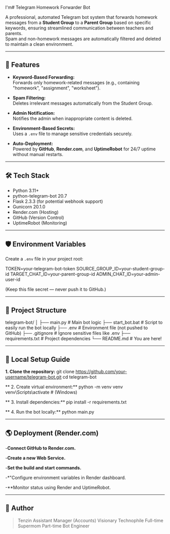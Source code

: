 I'm# Telegram Homework Forwarder Bot

A professional, automated Telegram bot system that forwards homework messages from a **Student Group** to a **Parent Group** based on specific keywords, ensuring streamlined communication between teachers and parents.  
Spam and non-homework messages are automatically filtered and deleted to maintain a clean environment.

---

## 🚀 Features

- **Keyword-Based Forwarding:**  
  Forwards only homework-related messages (e.g., containing "homework", "assignment", "worksheet").

- **Spam Filtering:**  
  Deletes irrelevant messages automatically from the Student Group.

- **Admin Notification:**  
  Notifies the admin when inappropriate content is deleted.

- **Environment-Based Secrets:**  
  Uses a `.env` file to manage sensitive credentials securely.

- **Auto-Deployment:**  
  Powered by **GitHub**, **Render.com**, and **UptimeRobot** for 24/7 uptime without manual restarts.

---

## 🛠️ Tech Stack

- Python 3.11+
- python-telegram-bot 20.7
- Flask 2.3.3 (for potential webhook support)
- Gunicorn 20.1.0
- Render.com (Hosting)
- GitHub (Version Control)
- UptimeRobot (Monitoring)

---

## 🛡️ Environment Variables

Create a `.env` file in your project root:

TOKEN=your-telegram-bot-token
SOURCE_GROUP_ID=your-student-group-id
TARGET_CHAT_ID=your-parent-group-id
ADMIN_CHAT_ID=your-admin-user-id

(Keep this file secret — 
never push it to GitHub.)

---

## 📂 Project Structure

telegram-bot/
│
├── main.py            # Main bot logic
├── start_bot.bat      # Script to easily run the bot locally
├── .env               # Environment file (not pushed to GitHub)
├── .gitignore         # Ignore sensitive files like .env
├── requirements.txt   # Project dependencies
└── README.md          # You are here!

---

## 🚀 Local Setup Guide

**1. Clone the repository:**
git clone https://github.com/your-username/telegram-bot.git
cd telegram-bot


** 2. Create virtual environment:**
python -m venv venv
venv\Scripts\activate # (Windows)


** 3. Install dependencies:**
pip install -r requirements.txt


** 4. Run the bot locally:**
python main.py

---

## 🌎 Deployment (Render.com)

-**Connect GitHub to Render.com.**

-**Create a new Web Service.**

-**Set the build and start commands.**

-*"Configure environment variables in Render dashboard.

-**Monitor status using Render and UptimeRobot.

---

## 👑 Author

> Tenzin
Assistant Manager (Accounts) 
Visionary Technophile 
Full-time Supermom 
Part-time Bot Engineer